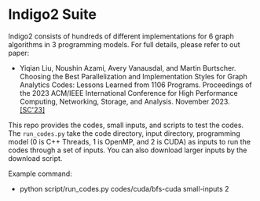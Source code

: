 # Indigo2 Suite

Indigo2 consists of hundreds of different implementations for 6 graph algorithms in 3 programming models. For full details, please refer to out paper:
* Yiqian Liu, Noushin Azami, Avery Vanausdal, and Martin Burtscher. Choosing the Best Parallelization and Implementation Styles for Graph Analytics Codes: Lessons Learned from 1106 Programs. Proceedings of the 2023 ACM/IEEE International Conference for High Performance Computing, Networking, Storage, and Analysis. November 2023. [[SC'23]](https://userweb.cs.txstate.edu/~burtscher/papers/sc23a.pdf)

This repo provides the codes, small inputs, and scripts to test the codes. The `run_codes.py` take the code directory, input directory, programming model (0 is C++ Threads, 1 is OpenMP, and 2 is CUDA) as inputs to run the codes through a set of inputs. You can also download larger inputs by the download script.

Example command:
* python script/run_codes.py codes/cuda/bfs-cuda small-inputs 2
